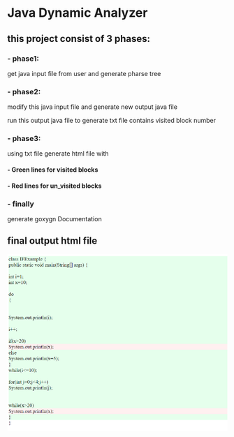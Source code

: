 # Java Dynamic Analyzer

## this project consist of 3 phases:

### - phase1: 

get java input file from user and generate pharse tree

### - phase2: 

modify this java input file and generate new output java file

run this output java file to generate txt file contains visited block number

### - phase3:

using txt file generate html file with 

#### - Green lines for visited blocks

#### - Red lines for un_visited blocks

### - finally 

generate goxygn Documentation 

## final output html file 

<img src="/image_RM/htmlimg.PNG" alt="Alt text" title="Optional title">
